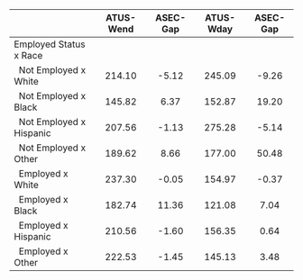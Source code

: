 
|                      |    ATUS-Wend |     ASEC-Gap |    ATUS-Wday |     ASEC-Gap |
| -------------------- | :----------: | :----------: | :----------: | :----------: |
| Employed Status x Race |              |              |              |              |
| &nbsp;&nbsp;Not Employed x White |       214.10 |        -5.12 |       245.09 |        -9.26 |
| &nbsp;&nbsp;Not Employed x Black |       145.82 |         6.37 |       152.87 |        19.20 |
| &nbsp;&nbsp;Not Employed x Hispanic |       207.56 |        -1.13 |       275.28 |        -5.14 |
| &nbsp;&nbsp;Not Employed x Other |       189.62 |         8.66 |       177.00 |        50.48 |
| &nbsp;&nbsp;Employed x White |       237.30 |        -0.05 |       154.97 |        -0.37 |
| &nbsp;&nbsp;Employed x Black |       182.74 |        11.36 |       121.08 |         7.04 |
| &nbsp;&nbsp;Employed x Hispanic |       210.56 |        -1.60 |       156.35 |         0.64 |
| &nbsp;&nbsp;Employed x Other |       222.53 |        -1.45 |       145.13 |         3.48 |

